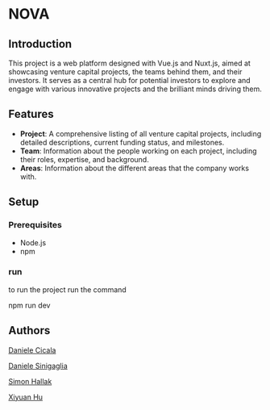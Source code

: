 # NOVA

## Introduction

This project is a web platform designed with Vue.js and Nuxt.js, aimed at showcasing venture capital projects, the teams behind them, and their investors. It serves as a central hub for potential investors to explore and engage with various innovative projects and the brilliant minds driving them.

## Features

- **Project**: A comprehensive listing of all venture capital projects, including detailed descriptions, current funding status, and milestones.
- **Team**: Information about the people working on each project, including their roles, expertise, and background.
- **Areas**: Information about the different areas that the company works with.


## Setup

### Prerequisites

- Node.js
- npm

### run
to run the project
run the command 

npm run dev

## Authors

[Daniele Cicala](https://github.com/99-Daniele)

[Daniele Sinigaglia](https://github.com/DanoSSS)

[Simon Hallak](https://github.com/simha97)

[Xiyuan Hu](https://github.com/XiyuanHu1021)
